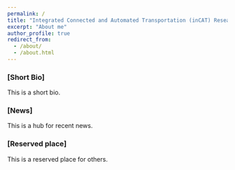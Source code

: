 ```yaml
---
permalink: /
title: "Integrated Connected and Automated Transportation (inCAT) Research"
excerpt: "About me"
author_profile: true
redirect_from: 
  - /about/
  - /about.html
---
```


### [Short Bio]
This is a short bio.

### [News]
This is a hub for recent news.

### [Reserved place]
This is a reserved place for others. 